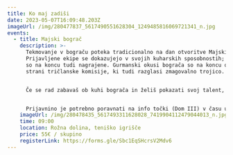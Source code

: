 ```yaml
---
title: Ko maj zadiši
date: 2023-05-07T16:09:48.203Z
imageUrl: /img/280477837_5617490551628304_1249485816069721341_n.jpg
events:
  - title: Majski bograč
    description: >-
      Tekmovanje v bograču poteka tradicionalno na dan otvoritve Majskih iger.
      Prijavljene ekipe se dokazujejo v svojih kuharskih sposobnostih; najboljše
      so na koncu tudi nagrajene. Gurmanski okusi bograča so na koncu ocenjeni s
      strani tričlanske komisije, ki tudi razglasi zmagovalno trojico.


      Če se rad zabavaš ob kuhi bograča in želiš pokazati svoj talent, ne odlašaj in se z ekipo prijavi preko spletne strani. Za vse ostalo poskrbimo mi. Letos bo tekmovanje potekalo v torek, 7. maja 2023 ob 9:00, na teniškem igrišču študentskega naselja v Rožni dolini. Prijave so odprte do petka, 3. maja oz. zapolnitve mest. Pri prijavi ima prednost ena ekipa na dom (v primeru prostih mest se lahko prijavi več ekip).


      Prijavnino je potrebno poravnati na info točki (Dom III) v času uradnih ur.
    imageUrl: /img/280478435_5617493311628028_7419904112479044013_n.jpg
    time: 09:00
    location: Rožna dolina, teniško igrišče
    price: 55€ / skupino
    registerLink: https://forms.gle/Sbc1EqSHcrsV2Mdv6
---
```

